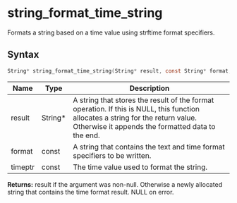 # string_format_time_string

Formats a string based on a time value using strftime format specifiers.

## Syntax

```c
String* string_format_time_string(String* result, const String* format, const struct tm* timeptr);
```

| Name | Type | Description |
| --- | --- | --- |
| result | String* | A string that stores the result of the format operation. If this is NULL, this function allocates a string for the return value. Otherwise it appends the formatted data to the end. |
| format | const |  A string that contains the text and time format specifiers to be written. |
| timeptr | const | The time value used to format the string. |

**Returns:** result if the argument was non-null. Otherwise a newly allocated string that contains the time format result. NULL on error.

